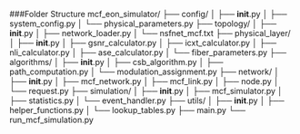 ###Folder Structure
mcf_eon_simulator/
├── config/
│   ├── __init__.py
│   ├── system_config.py
│   └── physical_parameters.py
├── topology/
│   ├── __init__.py
│   ├── network_loader.py
│   └── nsfnet_mcf.txt
├── physical_layer/
│   ├── __init__.py
│   ├── gsnr_calculator.py
│   ├── icxt_calculator.py
│   ├── nli_calculator.py
│   ├── ase_calculator.py
│   └── fiber_parameters.py
├── algorithms/
│   ├── __init__.py
│   ├── csb_algorithm.py
│   ├── path_computation.py
│   └── modulation_assignment.py
├── network/
│   ├── __init__.py
│   ├── mcf_network.py
│   ├── mcf_link.py
│   ├── node.py
│   └── request.py
├── simulation/
│   ├── __init__.py
│   ├── mcf_simulator.py
│   ├── statistics.py
│   └── event_handler.py
├── utils/
│   ├── __init__.py
│   ├── helper_functions.py
│   └── lookup_tables.py
├── main.py
└── run_mcf_simulation.py
